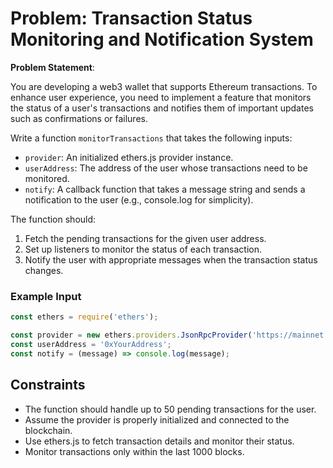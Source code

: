 # Problem: Transaction Status Monitoring and Notification System

**Problem Statement**:

You are developing a web3 wallet that supports Ethereum transactions. To enhance user experience, you need to implement a feature that monitors the status of a user's transactions and notifies them of important updates such as confirmations or failures.

Write a function `monitorTransactions` that takes the following inputs:
- `provider`: An initialized ethers.js provider instance.
- `userAddress`: The address of the user whose transactions need to be monitored.
- `notify`: A callback function that takes a message string and sends a notification to the user (e.g., console.log for simplicity).

The function should:
1. Fetch the pending transactions for the given user address.
2. Set up listeners to monitor the status of each transaction.
3. Notify the user with appropriate messages when the transaction status changes.

### Example Input

```javascript
const ethers = require('ethers');

const provider = new ethers.providers.JsonRpcProvider('https://mainnet.infura.io/v3/YOUR-PROJECT-ID');
const userAddress = '0xYourAddress';
const notify = (message) => console.log(message);
```

## Constraints

- The function should handle up to 50 pending transactions for the user.
- Assume the provider is properly initialized and connected to the blockchain.
- Use ethers.js to fetch transaction details and monitor their status.
- Monitor transactions only within the last 1000 blocks.